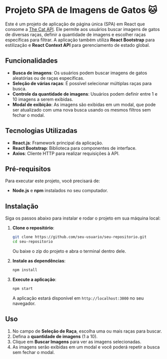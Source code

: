 # Projeto SPA de Imagens de Gatos 🐱

Este é um projeto de aplicação de página única (SPA) em React que consome a [The Cat API](https://thecatapi.com/). Ele permite aos usuários buscar imagens de gatos de diversas raças, definir a quantidade de imagens e escolher raças específicas para filtrar. A aplicação também utiliza **React Bootstrap** para estilização e **React Context API** para gerenciamento de estado global.

## Funcionalidades
- **Busca de imagens**: Os usuários podem buscar imagens de gatos aleatórias ou de raças específicas.
- **Seleção de várias raças**: É possível selecionar múltiplas raças para busca.
- **Controle da quantidade de imagens**: Usuários podem definir entre 1 e 10 imagens a serem exibidas.
- **Modal de exibição**: As imagens são exibidas em um modal, que pode ser atualizado com uma nova busca usando os mesmos filtros sem fechar o modal.

## Tecnologias Utilizadas
- **React.js**: Framework principal da aplicação.
- **React Bootstrap**: Biblioteca para componentes de interface.
- **Axios**: Cliente HTTP para realizar requisições à API.

## Pré-requisitos
Para executar este projeto, você precisará de:
- **Node.js** e **npm** instalados no seu computador.

## Instalação
Siga os passos abaixo para instalar e rodar o projeto em sua máquina local:

1. **Clone o repositório**:
    ```bash
    git clone https://github.com/seu-usuario/seu-repositorio.git
    cd seu-repositorio
    ```
    Ou baixe o zip do projeto e abra o terminal dentro dele.

2. **Instale as dependências**:
    ```bash
    npm install
    ```

4. **Execute a aplicação**:
    ```bash
    npm start
    ```
    A aplicação estará disponível em `http://localhost:3000` no seu navegador.

## Uso
1. No campo de **Seleção de Raça**, escolha uma ou mais raças para buscar.
2. Defina a **quantidade de imagens** (1 a 10).
3. Clique em **Buscar Imagens** para ver as imagens selecionadas.
4. As imagens serão exibidas em um modal e você poderá repetir a busca sem fechar o modal.


